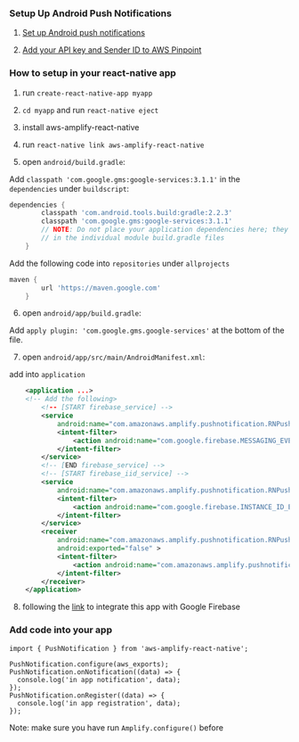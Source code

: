 

### Setup Up Android Push Notifications

1. [Set up Android push notifications](https://docs.aws.amazon.com/pinpoint/latest/developerguide/mobile-push-android.html)

2. [Add your API key and Sender ID to AWS Pinpoint](https://docs.aws.amazon.com/pinpoint/latest/developerguide/getting-started-android-mobilehub.html)

### How to setup in your react-native app

1. run ```create-react-native-app myapp```

2. ```cd myapp``` and run ```react-native eject```

3. install aws-amplify-react-native

4. run ```react-native link aws-amplify-react-native```

5. open ```android/build.gradle```:

Add ```classpath 'com.google.gms:google-services:3.1.1'``` in the ```dependencies``` under ```buildscript```:
```gradle
dependencies {
        classpath 'com.android.tools.build:gradle:2.2.3'
        classpath 'com.google.gms:google-services:3.1.1'
        // NOTE: Do not place your application dependencies here; they belong
        // in the individual module build.gradle files
    }
```

Add the following code  into ```repositories``` under ```allprojects```
```gradle
maven {
        url 'https://maven.google.com'
    }
```

6. open ```android/app/build.gradle```:

Add ```apply plugin: 'com.google.gms.google-services'``` at the bottom of the file.

7. open ```android/app/src/main/AndroidManifest.xml```:

add into ```application```
```xml
    <application ...>
    <!-- Add the following>
        <!-- [START firebase_service] -->
        <service
            android:name="com.amazonaws.amplify.pushnotification.RNPushNotificationMessagingService">
            <intent-filter>
                <action android:name="com.google.firebase.MESSAGING_EVENT"/>
            </intent-filter>
        </service>
        <!-- [END firebase_service] -->
        <!-- [START firebase_iid_service] -->
        <service
            android:name="com.amazonaws.amplify.pushnotification.RNPushNotificationDeviceIDService">
            <intent-filter>
                <action android:name="com.google.firebase.INSTANCE_ID_EVENT"/>
            </intent-filter>
        </service>
        <receiver
            android:name="com.amazonaws.amplify.pushnotification.RNPushNotificationBroadcastReceiver"
            android:exported="false" >
            <intent-filter>
                <action android:name="com.amazonaws.amplify.pushnotification.NOTIFICATION_OPENED"/>
            </intent-filter>
        </receiver>
    </application>
```

8. following the [link](https://firebase.google.com/docs/cloud-messaging/android/client?authuser=0) to integrate this app with Google Firebase

### Add code into your app



```
import { PushNotification } from 'aws-amplify-react-native';

PushNotification.configure(aws_exports);
PushNotification.onNotification((data) => {
  console.log('in app notification', data);
});
PushNotification.onRegister((data) => {
  console.log('in app registration', data);
});

```

Note: make sure you have run ```Amplify.configure()``` before